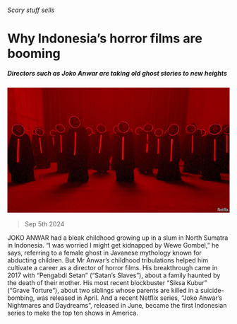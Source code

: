###### Scary stuff sells

# Why Indonesia’s horror films are booming 

##### Directors such as Joko Anwar are taking old ghost stories to new heights 

![image](images/20240907_ASP501.jpg) 

> Sep 5th 2024 

JOKO ANWAR had a bleak childhood growing up in a slum in North Sumatra in Indonesia. “I was worried I might get kidnapped by Wewe Gombel,” he says, referring to a female ghost in Javanese mythology known for abducting children. But Mr Anwar’s childhood tribulations helped him cultivate a career as a director of horror films. His breakthrough came in 2017 with “Pengabdi Setan” (“Satan’s Slaves”), about a family haunted by the death of their mother. His most recent blockbuster “Siksa Kubur” (“Grave Torture”), about two siblings whose parents are killed in a suicide-bombing, was released in April. And a recent Netflix series, “Joko Anwar’s Nightmares and Daydreams”, released in June, became the first Indonesian series to make the top ten shows in America. 


